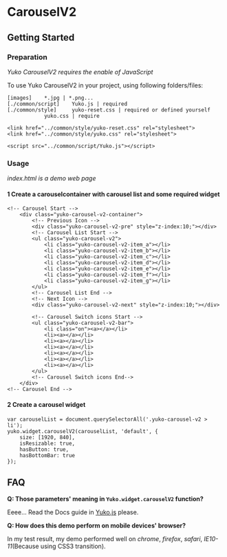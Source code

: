 # CarouselV2

## Getting Started

### Preparation
*Yuko CarouselV2 requires the enable of JavaScript*

To use Yuko CarouselV2 in your project, using following folders/files:

```
[images]    *.jpg | *.png... 
[./common/script]    Yuko.js | required
[./common/style]     yuko-reset.css | required or defined yourself
            yuko.css | require
```
```
<link href="../common/style/yuko-reset.css" rel="stylesheet">
<link href="../common/style/yuko.css" rel="stylesheet">

<script src="../common/script/Yuko.js"></script>
```

### Usage
*index.html is a demo web page*

#### 1 Create a carouselcontainer with carousel list and some required widget

```
<!-- Carousel Start -->
	<div class="yuko-carousel-v2-container">
		<!-- Previous Icon -->
	    <div class="yuko-carousel-v2-pre" style="z-index:10;"></div>
	    <!-- Carousel List Start -->
	    <ul class="yuko-carousel-v2">
	        <li class="yuko-carousel-v2-item_a"></li>
	        <li class="yuko-carousel-v2-item_b"></li>
	        <li class="yuko-carousel-v2-item_c"></li>
	        <li class="yuko-carousel-v2-item_d"></li>
	        <li class="yuko-carousel-v2-item_e"></li>
	        <li class="yuko-carousel-v2-item_f"></li>
	        <li class="yuko-carousel-v2-item_g"></li>
	    </ul>
		<!-- Carousel List End -->
		<!-- Next Icon -->
	    <div class="yuko-carousel-v2-next" style="z-index:10;"></div>

	    <!-- Carousel Switch icons Start -->
	    <ul class="yuko-carousel-v2-bar">
	    	<li class="on"><a></a></li>
	    	<li><a></a></li>
	    	<li><a></a></li>
	    	<li><a></a></li>
	    	<li><a></a></li>
	    	<li><a></a></li>
	    	<li><a></a></li>
	    </ul>
	    <!-- Carousel Switch icons End-->
	</div>	
<!-- Carousel End -->
```

#### 2 Create a carousel widget
```
var carouselList = document.querySelectorAll('.yuko-carousel-v2 > li');
yuko.widget.carouselV2(carouselList, 'default', {
    size: [1920, 840],
    isResizable: true,
    hasButton: true,
    hasBottomBar: true
});
```

## FAQ
**Q: Those parameters' meaning in `Yuko.widget.carouselV2` function?**

Eeee... Read the Docs guide in [Yuko.js](https://github.com/RyougiChan/JSTool/blob/master/common/script/Yuko.js) please.

**Q: How does this demo perform on mobile devices' browser?**

In my test result, my demo performed well on *chrome*, *firefox*, *safari*, *IE10-11*(Because using CSS3 transition).